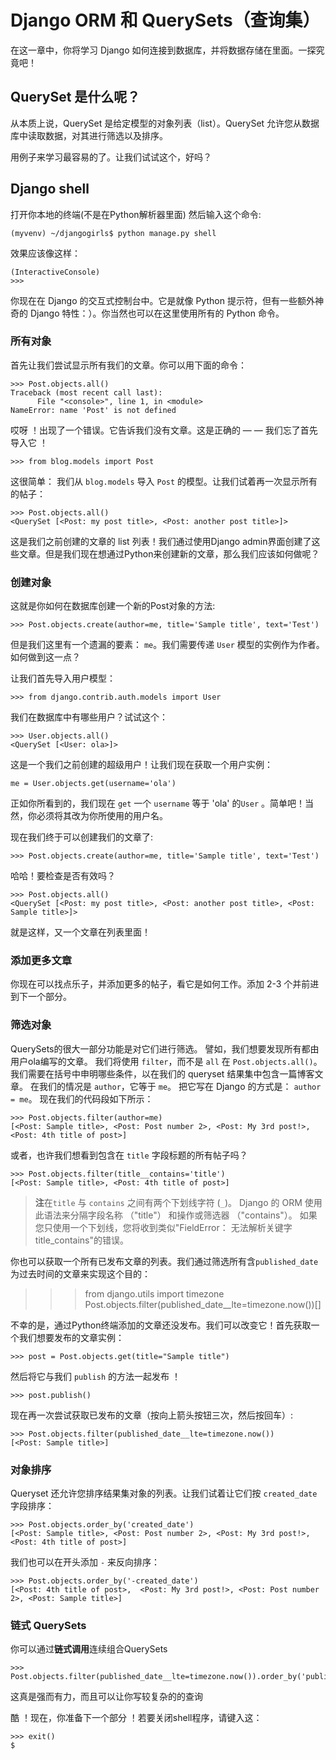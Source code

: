 # Django ORM 和 QuerySets（查询集）

在这一章中，你将学习 Django 如何连接到数据库，并将数据存储在里面。一探究竟吧！

## QuerySet 是什么呢？

从本质上说，QuerySet 是给定模型的对象列表（list）。QuerySet 允许您从数据库中读取数据，对其进行筛选以及排序。

用例子来学习最容易的了。让我们试试这个，好吗？

## Django shell

打开你本地的终端(不是在Python解析器里面) 然后输入这个命令:

    (myvenv) ~/djangogirls$ python manage.py shell
    

效果应该像这样：

    (InteractiveConsole)
    >>>
    

你现在在 Django 的交互式控制台中。它是就像 Python 提示符，但有一些额外神奇的 Django 特性：）。你当然也可以在这里使用所有的 Python 命令。

### 所有对象

首先让我们尝试显示所有我们的文章。你可以用下面的命令：

    >>> Post.objects.all()
    Traceback (most recent call last):
          File "<console>", line 1, in <module>
    NameError: name 'Post' is not defined
    

哎呀 ！出现了一个错误。它告诉我们没有文章。这是正确的 — — 我们忘了首先导入它 ！

    >>> from blog.models import Post
    

这很简单： 我们从 `blog.models` 导入 `Post` 的模型。让我们试着再一次显示所有的帖子：

    >>> Post.objects.all()
    <QuerySet [<Post: my post title>, <Post: another post title>]>
    

这是我们之前创建的文章的 list 列表！我们通过使用Django admin界面创建了这些文章。但是我们现在想通过Python来创建新的文章，那么我们应该如何做呢？

### 创建对象

这就是你如何在数据库创建一个新的Post对象的方法:

    >>> Post.objects.create(author=me, title='Sample title', text='Test')
    

但是我们这里有一个遗漏的要素： `me`。我们需要传递 `User` 模型的实例作为作者。如何做到这一点？

让我们首先导入用户模型：

    >>> from django.contrib.auth.models import User
    

我们在数据库中有哪些用户？试试这个：

    >>> User.objects.all()
    <QuerySet [<User: ola>]>
    

这是一个我们之前创建的超级用户！让我们现在获取一个用户实例：

    me = User.objects.get(username='ola')
    

正如你所看到的，我们现在 `get` 一个 `username` 等于 'ola' 的`User` 。简单吧！当然，你必须将其改为你所使用的用户名。

现在我们终于可以创建我们的文章了:

    >>> Post.objects.create(author=me, title='Sample title', text='Test')
    

哈哈！要检查是否有效吗？

    >>> Post.objects.all()
    <QuerySet [<Post: my post title>, <Post: another post title>, <Post: Sample title>]>
    

就是这样，又一个文章在列表里面！

### 添加更多文章

你现在可以找点乐子，并添加更多的帖子，看它是如何工作。添加 2-3 个并前进到下一个部分。

### 筛选对象

QuerySets的很大一部分功能是对它们进行筛选。 譬如，我们想要发现所有都由用户ola编写的文章。 我们将使用 `filter`，而不是 `all` 在 `Post.objects.all()`。 我们需要在括号中申明哪些条件，以在我们的 queryset 结果集中包含一篇博客文章。 在我们的情况是 `author`，它等于 `me`。 把它写在 Django 的方式是： `author = me`。 现在我们的代码段如下所示：

    >>> Post.objects.filter(author=me)
    [<Post: Sample title>, <Post: Post number 2>, <Post: My 3rd post!>, <Post: 4th title of post>]
    

或者，也许我们想看到包含在 `title` 字段标题的所有帖子吗？

    >>> Post.objects.filter(title__contains='title')
    [<Post: Sample title>, <Post: 4th title of post>]
    

> **注**在`title` 与 `contains` 之间有两个下划线字符 (`_`)。 Django 的 ORM 使用此语法来分隔字段名称 （"title"） 和操作或筛选器 （"contains"）。 如果您只使用一个下划线，您将收到类似"FieldError： 无法解析关键字 title_contains"的错误。

你也可以获取一个所有已发布文章的列表。我们通过筛选所有含`published_date`为过去时间的文章来实现这个目的：

> > > from django.utils import timezone Post.objects.filter(published_date__lte=timezone.now())[]

不幸的是，通过Python终端添加的文章还没发布。我们可以改变它！首先获取一个我们想要发布的文章实例：

    >>> post = Post.objects.get(title="Sample title")
    

然后将它与我们 `publish` 的方法一起发布 ！

    >>> post.publish()
    

现在再一次尝试获取已发布的文章（按向上箭头按钮三次，然后按回车）:

    >>> Post.objects.filter(published_date__lte=timezone.now())
    [<Post: Sample title>]
    

### 对象排序

Queryset 还允许您排序结果集对象的列表。让我们试着让它们按 `created_date` 字段排序：

    >>> Post.objects.order_by('created_date')
    [<Post: Sample title>, <Post: Post number 2>, <Post: My 3rd post!>, <Post: 4th title of post>]
    

我们也可以在开头添加 `-` 来反向排序：

    >>> Post.objects.order_by('-created_date')
    [<Post: 4th title of post>,  <Post: My 3rd post!>, <Post: Post number 2>, <Post: Sample title>]
    

### 链式 QuerySets

你可以通过**链式调用**连续组合QuerySets

    >>> Post.objects.filter(published_date__lte=timezone.now()).order_by('published_date')
    

这真是强而有力，而且可以让你写较复杂的的查询

酷 ！现在，你准备下一个部分 ！若要关闭shell程序，请键入这：

    >>> exit()
    $
